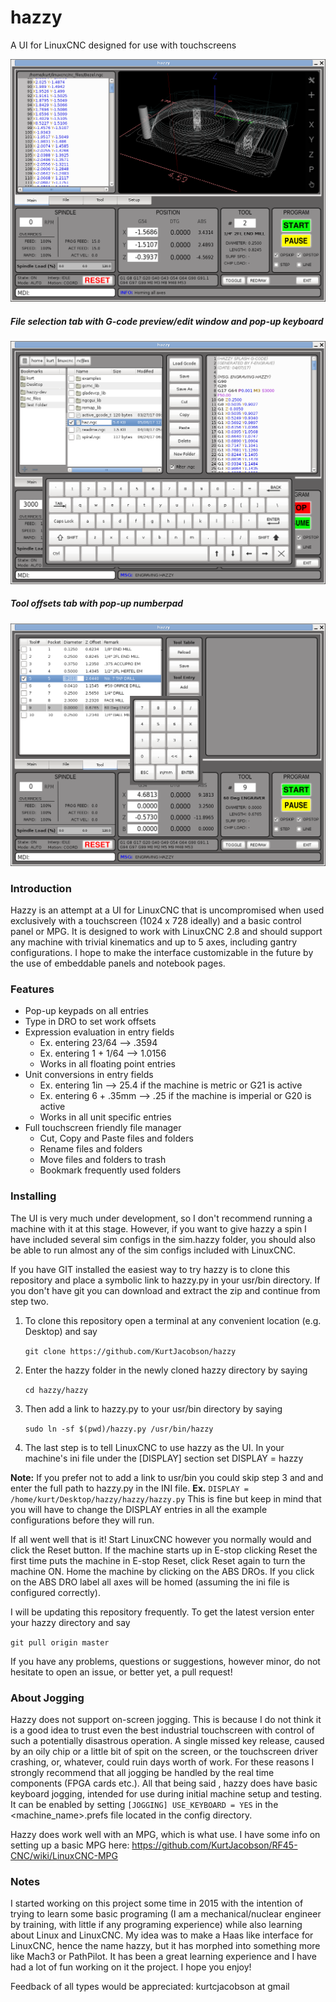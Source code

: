 # hazzy

A UI for LinuxCNC designed for use with touchscreens

![Main screen with back-plot](/screenshots/Screenshot_1.png?raw=true "Main screen with back-plot")

##### File selection tab with G-code preview/edit window and pop-up keyboard
![File selection page](/screenshots/Screenshot_2.png?raw=true "File selection page")

##### Tool offsets tab with pop-up numberpad
![Tool edit page](/screenshots/Screenshot_3.png?raw=true "Optional Title")

### Introduction
Hazzy is an attempt at a UI for LinuxCNC that is uncompromised when used exclusively with a touchscreen (1024 x 728 ideally) and a basic control panel or MPG. It is designed to work with LinuxCNC 2.8 and should support any machine with trivial kinematics and up to 5 axes, including gantry configurations. I hope to make the interface customizable in the future by the use of embeddable panels and notebook pages.

### Features
* Pop-up keypads on all entries
* Type in DRO to set work offsets
* Expression evaluation in entry fields
    * Ex. entering 23/64 --> .3594
    * Ex. entering 1 + 1/64 --> 1.0156
    * Works in all floating point entries
* Unit conversions in entry fields
    * Ex. entering 1in --> 25.4 if the machine is metric or G21 is active
    * Ex. entering 6 + .35mm --> .25 if the machine is imperial or G20 is active 
    * Works in all unit specific entries
* Full touchscreen friendly file manager
    * Cut, Copy and Paste files and folders
    * Rename files and folders
    * Move files and folders to trash
    * Bookmark frequently used folders


### Installing

The UI is very much under development, so I don't recommend running a machine with it at this stage. However, if you want to give hazzy a spin I have included several sim configs in the sim.hazzy folder, you should also be able to run almost any of the sim configs included with LinuxCNC.  

If you have GIT installed the easiest way to try hazzy is to clone this repository and place a symbolic link to hazzy.py in your usr/bin directory. If you don't have git you can download and extract the zip and continue from step two. 

1. To clone this repository open a terminal at any convenient location (e.g. Desktop) and say

    ```git clone https://github.com/KurtJacobson/hazzy```

2. Enter the hazzy folder in the newly cloned hazzy directory by saying

    ```cd hazzy/hazzy```

3. Then add a link to hazzy.py to your usr/bin directory by saying

    ```sudo ln -sf $(pwd)/hazzy.py /usr/bin/hazzy```

4. The last step is to tell LinuxCNC to use hazzy as the UI. In your machine's ini file under the [DISPLAY] section set DISPLAY = hazzy

**Note:** If you prefer not to add a link to usr/bin you could skip step 3 and and enter the full path to hazzy.py in the INI file.  **Ex.** ```DISPLAY = /home/kurt/Desktop/hazzy/hazzy/hazzy.py```  This is fine but keep in mind that you will have to change the DISPLAY entries in all the example configurations before they will run.


If all went well that is it!  Start LinuxCNC however you normally would and click the Reset button. If the machine starts up in E-stop clicking Reset the first time puts the machine in E-stop Reset, click Reset again to turn the machine ON.  Home the machine by clicking on the ABS DROs.  If you click on the ABS DRO label all axes will be homed (assuming the ini file is configured correctly).


I will be updating this repository frequently. To get the latest version enter your hazzy directory and say

   ```git pull origin master```

If you have any problems, questions or suggestions, however minor, do not hesitate to open an issue, or better yet, a pull request!

### About Jogging
Hazzy does not support on-screen jogging. This is because I do not think it is a good idea to trust even the best industrial touchscreen with control of such a potentially disastrous operation. A single missed key release, caused by an oily chip or a little bit of spit on the screen, or the touchscreen driver crashing, or, whatever, could ruin days worth of work. For these reasons I strongly recommend that all jogging be handled by the real time components (FPGA cards etc.). All that being said , hazzy does have basic keyboard jogging, intended for use during initial machine setup and testing. It can be enabled by setting ```[JOGGING] USE_KEYBOARD = YES``` in the <machine_name>.prefs file located in the config directory.

Hazzy does work well with an MPG, which is what use. I have some info on setting up a basic MPG here: https://github.com/KurtJacobson/RF45-CNC/wiki/LinuxCNC-MPG

### Notes
I started working on this project some time in 2015 with the intention of trying to learn some basic programing (I am a mechanical/nuclear engineer by training, with little if any programing experience) while also learning about Linux and LinuxCNC.  My idea was to make a Haas like interface for LinuxCNC, hence the name hazzy, but it has morphed into something more like Mach3 or PathPilot.  It has been a great learning experience and I have had a lot of fun working on it the project.  I hope you enjoy!


Feedback of all types would be appreciated: kurtcjacobson at gmail

